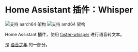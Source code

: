 # Home Assistant 插件：Whisper

![支持 aarch64 架构][aarch64-shield] ![支持 amd64 架构][amd64-shield]

Home Assistant 插件，使用 [faster-whisper](https://github.com/guillaumekln/faster-whisper/) 进行语音转文本。

是 [语音之年](https://www.home-assistant.io/blog/2022/12/20/year-of-voice/) 的一部分。

[aarch64-shield]: https://img.shields.io/badge/aarch64-yes-green.svg
[amd64-shield]: https://img.shields.io/badge/amd64-yes-green.svg
[armhf-shield]: https://img.shields.io/badge/armhf-no-red.svg
[armv7-shield]: https://img.shields.io/badge/armv7-no-red.svg
[i386-shield]: https://img.shields.io/badge/i386-no-red.svg
